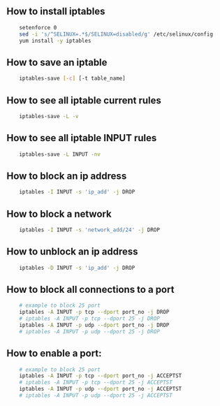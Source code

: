 ## How to install iptables
```bash
    setenforce 0
    sed -i 's/^SELINUX=.*$/SELINUX=disabled/g' /etc/selinux/config
    yum install -y iptables
```

## How to save an iptable
```bash
    iptables-save [-c] [-t table_name]
```
## How to see all iptable current rules
```bash
    iptables-save -L -v
```

## How to see all iptable INPUT rules
```bash
    iptables-save -L INPUT -nv
```

## How to block an ip address
```bash
    iptables -I INPUT -s 'ip_add' -j DROP
```

## How to block a network
```bash
    iptables -I INPUT -s 'network_add/24' -j DROP
```

## How to unblock an ip address
```bash
    iptables -D INPUT -s 'ip_add' -j DROP
```

## How to block all connections to a port
```bash
    # example to block 25 port
    iptables -A INPUT -p tcp --dport port_no -j DROP
    # iptables -A INPUT -p tcp --dport 25 -j DROP
    iptables -A INPUT -p udp --dport port_no -j DROP
    # iptables -A INPUT -p udp --dport 25 -j DROP
```
## How to enable  a port:
```bash
    # example to block 25 port
    iptables -A INPUT -p tcp --dport port_no -j ACCEPTST
    # iptables -A INPUT -p tcp --dport 25 -j ACCEPTST
    iptables -A INPUT -p udp --dport port_no -j ACCEPTST
    # iptables -A INPUT -p udp --dport 25 -j ACCEPTST
```

